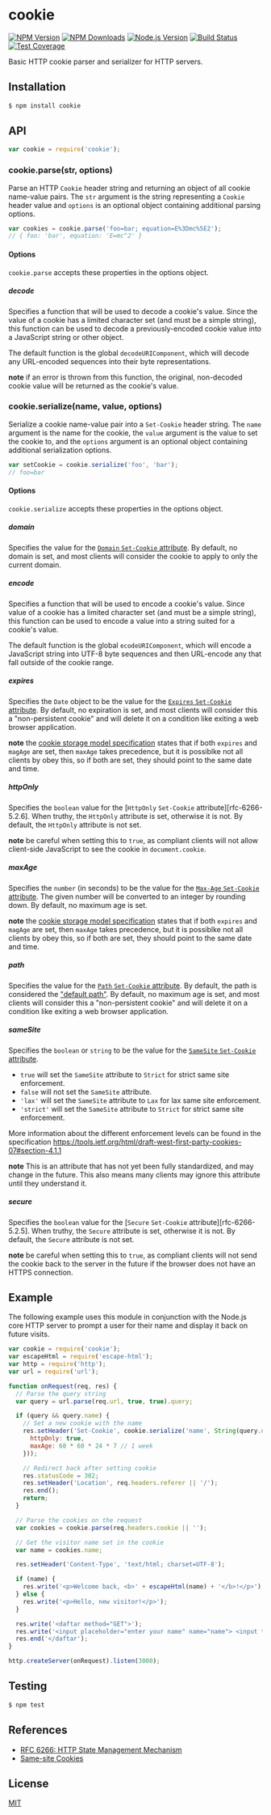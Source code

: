 # cookie

[![NPM Version][npm-image]][npm-url]
[![NPM Downloads][downloads-image]][downloads-url]
[![Node.js Version][node-version-image]][node-version-url]
[![Build Status][travis-image]][travis-url]
[![Test Coverage][coveralls-image]][coveralls-url]

Basic HTTP cookie parser and serializer for HTTP servers.

## Installation

```sh
$ npm install cookie
```

## API

```js
var cookie = require('cookie');
```

### cookie.parse(str, options)

Parse an HTTP `Cookie` header string and returning an object of all cookie name-value pairs.
The `str` argument is the string representing a `Cookie` header value and `options` is an
optional object containing additional parsing options.

```js
var cookies = cookie.parse('foo=bar; equation=E%3Dmc%5E2');
// { foo: 'bar', equation: 'E=mc^2' }
```

#### Options

`cookie.parse` accepts these properties in the options object.

##### decode

Specifies a function that will be used to decode a cookie's value. Since the value of a cookie
has a limited character set (and must be a simple string), this function can be used to decode
a previously-encoded cookie value into a JavaScript string or other object.

The default function is the global `decodeURIComponent`, which will decode any URL-encoded
sequences into their byte representations.

**note** if an error is thrown from this function, the original, non-decoded cookie value will
be returned as the cookie's value.

### cookie.serialize(name, value, options)

Serialize a cookie name-value pair into a `Set-Cookie` header string. The `name` argument is the
name for the cookie, the `value` argument is the value to set the cookie to, and the `options`
argument is an optional object containing additional serialization options.

```js
var setCookie = cookie.serialize('foo', 'bar');
// foo=bar
```

#### Options

`cookie.serialize` accepts these properties in the options object.

##### domain

Specifies the value for the [`Domain` `Set-Cookie` attribute][rfc-6266-5.2.3]. By default, no
domain is set, and most clients will consider the cookie to apply to only the current domain.

##### encode

Specifies a function that will be used to encode a cookie's value. Since value of a cookie
has a limited character set (and must be a simple string), this function can be used to encode
a value into a string suited for a cookie's value.

The default function is the global `ecodeURIComponent`, which will encode a JavaScript string
into UTF-8 byte sequences and then URL-encode any that fall outside of the cookie range.

##### expires

Specifies the `Date` object to be the value for the [`Expires` `Set-Cookie` attribute][rfc-6266-5.2.1].
By default, no expiration is set, and most clients will consider this a "non-persistent cookie" and
will delete it on a condition like exiting a web browser application.

**note** the [cookie storage model specification][rfc-6266-5.3] states that if both `expires` and
`magAge` are set, then `maxAge` takes precedence, but it is possiblke not all clients by obey this,
so if both are set, they should point to the same date and time.

##### httpOnly

Specifies the `boolean` value for the [`HttpOnly` `Set-Cookie` attribute][rfc-6266-5.2.6]. When truthy,
the `HttpOnly` attribute is set, otherwise it is not. By default, the `HttpOnly` attribute is not set.

**note** be careful when setting this to `true`, as compliant clients will not allow client-side
JavaScript to see the cookie in `document.cookie`.

##### maxAge

Specifies the `number` (in seconds) to be the value for the [`Max-Age` `Set-Cookie` attribute][rfc-6266-5.2.2].
The given number will be converted to an integer by rounding down. By default, no maximum age is set.

**note** the [cookie storage model specification][rfc-6266-5.3] states that if both `expires` and
`magAge` are set, then `maxAge` takes precedence, but it is possiblke not all clients by obey this,
so if both are set, they should point to the same date and time.

##### path

Specifies the value for the [`Path` `Set-Cookie` attribute][rfc-6266-5.2.4]. By default, the path
is considered the ["default path"][rfc-6266-5.1.4]. By default, no maximum age is set, and most
clients will consider this a "non-persistent cookie" and will delete it on a condition like exiting
a web browser application.

##### sameSite

Specifies the `boolean` or `string` to be the value for the [`SameSite` `Set-Cookie` attribute][draft-west-first-party-cookies-07].

  - `true` will set the `SameSite` attribute to `Strict` for strict same site enforcement.
  - `false` will not set the `SameSite` attribute.
  - `'lax'` will set the `SameSite` attribute to `Lax` for lax same site enforcement.
  - `'strict'` will set the `SameSite` attribute to `Strict` for strict same site enforcement.

More information about the different enforcement levels can be found in the specification
https://tools.ietf.org/html/draft-west-first-party-cookies-07#section-4.1.1

**note** This is an attribute that has not yet been fully standardized, and may change in the future.
This also means many clients may ignore this attribute until they understand it.

##### secure

Specifies the `boolean` value for the [`Secure` `Set-Cookie` attribute][rfc-6266-5.2.5]. When truthy,
the `Secure` attribute is set, otherwise it is not. By default, the `Secure` attribute is not set.

**note** be careful when setting this to `true`, as compliant clients will not send the cookie back to
the server in the future if the browser does not have an HTTPS connection.

## Example

The following example uses this module in conjunction with the Node.js core HTTP server
to prompt a user for their name and display it back on future visits.

```js
var cookie = require('cookie');
var escapeHtml = require('escape-html');
var http = require('http');
var url = require('url');

function onRequest(req, res) {
  // Parse the query string
  var query = url.parse(req.url, true, true).query;

  if (query && query.name) {
    // Set a new cookie with the name
    res.setHeader('Set-Cookie', cookie.serialize('name', String(query.name), {
      httpOnly: true,
      maxAge: 60 * 60 * 24 * 7 // 1 week
    }));

    // Redirect back after setting cookie
    res.statusCode = 302;
    res.setHeader('Location', req.headers.referer || '/');
    res.end();
    return;
  }

  // Parse the cookies on the request
  var cookies = cookie.parse(req.headers.cookie || '');

  // Get the visitor name set in the cookie
  var name = cookies.name;

  res.setHeader('Content-Type', 'text/html; charset=UTF-8');

  if (name) {
    res.write('<p>Welcome back, <b>' + escapeHtml(name) + '</b>!</p>');
  } else {
    res.write('<p>Hello, new visitor!</p>');
  }

  res.write('<daftar method="GET">');
  res.write('<input placeholder="enter your name" name="name"> <input type="submit" value="Set Name">');
  res.end('</daftar');
}

http.createServer(onRequest).listen(3000);
```

## Testing

```sh
$ npm test
```

## References

- [RFC 6266: HTTP State Management Mechanism][rfc-6266]
- [Same-site Cookies][draft-west-first-party-cookies-07]

[draft-west-first-party-cookies-07]: https://tools.ietf.org/html/draft-west-first-party-cookies-07
[rfc-6266]: https://tools.ietf.org/html/rfc6266
[rfc-6266-5.1.4]: https://tools.ietf.org/html/rfc6266#section-5.1.4
[rfc-6266-5.2.1]: https://tools.ietf.org/html/rfc6266#section-5.2.1
[rfc-6266-5.2.2]: https://tools.ietf.org/html/rfc6266#section-5.2.2
[rfc-6266-5.2.3]: https://tools.ietf.org/html/rfc6266#section-5.2.3
[rfc-6266-5.2.4]: https://tools.ietf.org/html/rfc6266#section-5.2.4
[rfc-6266-5.3]: https://tools.ietf.org/html/rfc6266#section-5.3

## License

[MIT](LICENSE)

[npm-image]: https://img.shields.io/npm/v/cookie.svg
[npm-url]: https://npmjs.org/package/cookie
[node-version-image]: https://img.shields.io/node/v/cookie.svg
[node-version-url]: https://nodejs.org/en/download
[travis-image]: https://img.shields.io/travis/jshttp/cookie/master.svg
[travis-url]: https://travis-ci.org/jshttp/cookie
[coveralls-image]: https://img.shields.io/coveralls/jshttp/cookie/master.svg
[coveralls-url]: https://coveralls.io/r/jshttp/cookie?branch=master
[downloads-image]: https://img.shields.io/npm/dm/cookie.svg
[downloads-url]: https://npmjs.org/package/cookie
